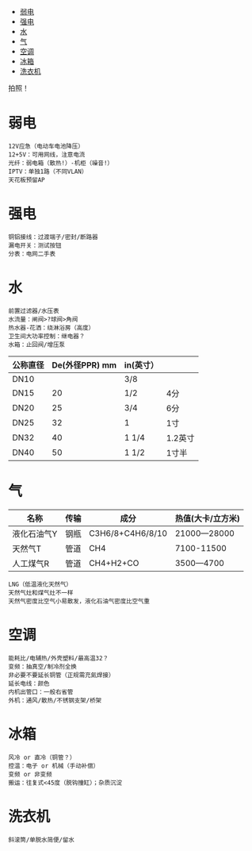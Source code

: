 <!-- TOC -->

- [弱电](#弱电)
- [强电](#强电)
- [水](#水)
- [气](#气)
- [空调](#空调)
- [冰箱](#冰箱)
- [洗衣机](#洗衣机)

<!-- /TOC -->

拍照！

# 弱电
    12V应急（电动车电池降压）
    12+5V：可用网线，注意电流
    光纤：弱电箱（散热!）-机柜（噪音!）
    IPTV：单独1路（不同VLAN）
    天花板预留AP

# 强电
    铜铝接线：过渡端子/密封/断路器
    漏电开关：测试按钮
    分表：电网二手表

# 水
    前置过滤器/水压表
    水流量：闸阀>?球阀>角阀
    热水器-花洒：绕淋浴房（高度）
    卫生间大功率控制：继电器？
    水箱：止回阀/增压泵

|公称直径|De(外径PPR) mm|in(英寸）||
|---|---|---|--|
|DN10||3/8||
|DN15|20|1/2|4分|
|DN20|25|3/4|6分|
|DN25|32|1|1寸|
|DN32|40|1 1/4|1.2英寸|
|DN40|50|1 1/2|1寸半|

# 气
|名称|传输|成分|热值(大卡/立方米)|
|---|---|---|--|
|液化石油气Y|钢瓶|C3H6/8+C4H6/8/10|21000—28000|
|天然气T|管道|CH4|7100-11500|
|人工煤气R|管道|CH4+H2+CO|3500—4700|

    LNG（低温液化天然气）
    天然气灶和煤气灶不一样
    天然气密度比空气小易散发，液化石油气密度比空气重

# 空调
    能耗比/电辅热/外壳塑料/最高温32？
    变频：抽真空/制冷剂全换
    非必要不要延长铜管（正规需充氮焊接）
    延长电线：颜色
    内机出管口：一般右省管
    外机：通风/散热/不锈钢支架/桥架

# 冰箱
    风冷 or 直冷（铜管？）
    控温：电子 or 机械（手动补偿）
    变频 or 非变频
    搬运：往复式<45度（脱钩撞缸）；杂质沉淀

# 洗衣机
    斜滚筒/单脱水简便/留水
